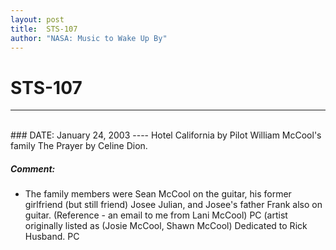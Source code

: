 ```yaml
---
layout: post
title:  STS-107
author: "NASA: Music to Wake Up By"
---
```


# STS-107
----
<br/>
### DATE: January 24, 2003
----
Hotel California by Pilot William McCool's family
The Prayer by Celine Dion.

##### Comment:
* The family members were Sean McCool on the guitar, his former girlfriend (but still friend) Josee Julian, and Josee's father Frank also on guitar. (Reference - an email to me from Lani McCool) PC (artist originally listed as (Josie McCool, Shawn McCool)
Dedicated to Rick Husband. PC
